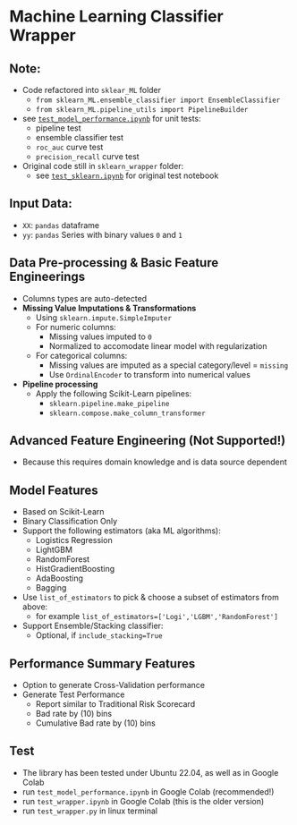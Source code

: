 # Machine Learning Classifier Wrapper

## Note:
* Code refactored into `sklear_ML` folder
  * `from sklearn_ML.ensemble_classifier import EnsembleClassifier`
  * `from sklearn_ML.pipeline_utils import PipelineBuilder`
* see [`test_model_performance.ipynb`](./test_model_performance.ipynb) for unit tests:
  * pipeline test
  * ensemble classifier test
  * `roc_auc` curve test
  * `precision_recall` curve test
* Original code still in `sklearn_wrapper` folder:
  *  see [`test_sklearn.ipynb`](./test_sklearn.ipynb) for original test notebook

## Input Data:
* `XX`: `pandas` dataframe
* `yy`: `pandas` Series with binary values `0` and `1`

## Data Pre-processing & Basic Feature Engineerings
* Columns types are auto-detected
* **Missing Value Imputations & Transformations**
  * Using `sklearn.impute.SimpleImputer` 
  * For numeric columns:
    *  Missing values imputed to `0` 
    *  Normalized to accomodate linear model with regularization
  * For categorical columns:
    * Missing values are imputed as a special category/level = `missing`
    * Use `OrdinalEncoder` to transform into numerical values
* **Pipeline processing** 
  * Apply the following Scikit-Learn pipelines:
    * `sklearn.pipeline.make_pipeline`
    * `sklearn.compose.make_column_transformer`

## Advanced Feature Engineering (Not Supported!)
* Because this requires domain knowledge and is data source dependent

## Model Features
* Based on Scikit-Learn
* Binary Classification Only
* Support the following estimators (aka ML algorithms):
  * Logistics Regression
  * LightGBM
  * RandomForest
  * HistGradientBoosting
  * AdaBoosting
  * Bagging
* Use `list_of_estimators` to pick & choose a subset of estimators from above:
  * for example `list_of_estimators=['Logi','LGBM','RandomForest']`
* Support Ensemble/Stacking classifier:
  * Optional, if `include_stacking=True`

## Performance Summary Features
* Option to generate Cross-Validation performance
* Generate Test Performance
  * Report similar to Traditional Risk Scorecard
  * Bad rate by (10) bins
  * Cumulative Bad rate by (10) bins

## Test
* The library has been tested under Ubuntu 22.04, as well as in Google Colab
* run `test_model_performance.ipynb` in Google Colab (recommended!)
* run `test_wrapper.ipynb` in Google Colab (this is the older version)
* run `test_wrapper.py` in linux terminal
